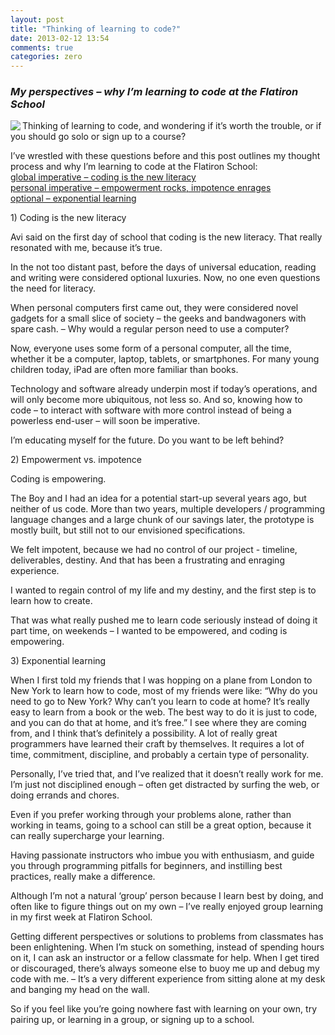 ```yaml
---
layout: post
title: "Thinking of learning to code?"
date: 2013-02-12 13:54
comments: true
categories: zero
---
```


<h3><em>My perspectives – why I’m learning to code at the Flatiron School</em></h3>


<img src="http://ei-lene.github.com/images/2013_02_12/thinker.jpg" align="left">
Thinking of learning to code, and wondering if it’s worth the trouble, or if you should go solo or sign up to a course?

I’ve wrestled with these questions before and this post outlines my thought process and why I’m learning to code at the Flatiron School:<br>
<a href="#literacy">global imperative – coding is the new literacy</a><br>
<a href="#empowerment">personal imperative – empowerment rocks, impotence enrages</a><br>
<a href="#exponential">optional – exponential learning</a>

<a name="literacy">
  1)  Coding is the new literacy
</a>

Avi said on the first day of school that coding is the new literacy. That really resonated with me, because it’s true.

In the not too distant past, before the days of universal education, reading and writing were considered optional luxuries. Now, no one even questions the need for literacy. 

When personal computers first came out, they were considered novel gadgets for a small slice of society – the geeks and bandwagoners with spare cash. – Why would a regular person need to use a computer? 

Now, everyone uses some form of a personal computer, all the time, whether it be a computer, laptop, tablets, or smartphones. For many young children today, iPad are often more familiar than books.

Technology and software already underpin most if today’s operations, and will only become more ubiquitous, not less so. And so, knowing how to code – to interact with software with more control instead of being a powerless end-user – will soon be imperative.

I’m educating myself for the future. Do you want to be left behind?

<a name="empowerment">
  2)  Empowerment vs. impotence
</a>

Coding is empowering. 

The Boy and I had an idea for a potential start-up several years ago, but neither of us code. More than two years, multiple developers / programming language changes and a large chunk of our savings later, the prototype is mostly built, but still not to our envisioned specifications. 

We felt impotent, because we had no control of our project - timeline, deliverables, destiny. And that has been a frustrating and enraging experience. 

I wanted to regain control of my life and my destiny, and the first step is to learn how to create. 

That was what really pushed me to learn code seriously instead of doing it part time, on weekends – I wanted to be empowered, and coding is empowering.

<a name="exponential">
  3)  Exponential learning
</a>

When I first told my friends that I was hopping on a plane from London to New York to learn how to code, most of my friends were like: “Why do you need to go to New York? Why can’t you learn to code at home? It’s really easy to learn from a book or the web. The best way to do it is just to code, and you can do that at home, and it’s free.”
I see where they are coming from, and I think that’s definitely a possibility. A lot of really great programmers have learned their craft by themselves. It requires a lot of time, commitment, discipline, and probably a certain type of personality.

Personally, I’ve tried that, and I’ve realized that it doesn’t really work for me. I’m just not disciplined enough – often get distracted by surfing the web, or doing errands and chores. 

Even if you prefer working through your problems alone, rather than working in teams, going to a school can still be a great option, because it can really supercharge your learning. 

Having passionate instructors who  imbue you with enthusiasm, and guide you through programming pitfalls for beginners, and instilling best practices, really make a difference.

Although I’m not a natural ‘group’ person because I learn best by doing, and often like to figure things out on my own – I’ve really enjoyed group learning in my first week at Flatiron School.

Getting different perspectives or solutions to problems from classmates has been enlightening. When I’m stuck on something, instead of spending hours on it, I can ask an instructor or a fellow classmate for help. When I get tired or discouraged, there’s always someone else to buoy me up and debug my code with me. – It’s a very different experience from sitting alone at my desk and banging my head on the wall.

So if you feel like you’re going nowhere fast with learning on your own, try pairing up, or learning in a group, or signing up to a school.
